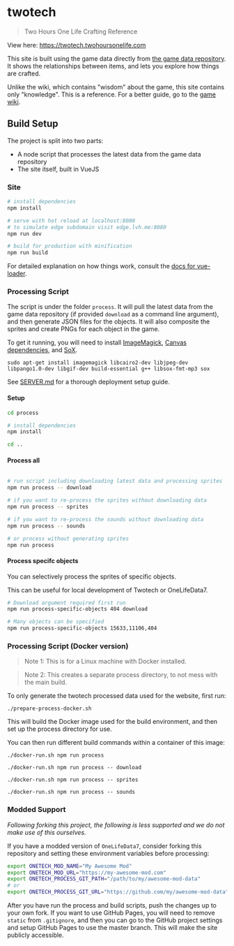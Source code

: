 # twotech

> Two Hours One Life Crafting Reference

View here: https://twotech.twohoursonelife.com

This site is built using the game data directly from [the game data repository](https://github.com/twohoursonelife/OneLifeData7).
It shows the relationships between items, and lets you explore how things are crafted.

Unlike the wiki, which contains "wisdom" about the game, this site contains only "knowledge".
This is a reference. For a better guide, go to the [game wiki](https://twohoursonelife.fandom.com/wiki/Two_Hours,_One_Life_Wiki).


## Build Setup

The project is split into two parts:
- A node script that processes the latest data from the game data repository
- The site itself, built in VueJS


### Site

``` bash
# install dependencies
npm install

# serve with hot reload at localhost:8080
# to simulate edge subdomain visit edge.lvh.me:8080
npm run dev

# build for production with minification
npm run build
```

For detailed explanation on how things work, consult the [docs for vue-loader](http://vuejs.github.io/vue-loader).


### Processing Script

The script is under the folder `process`. It will pull the latest data from the game data repository (if provided `download` as a command line argument), and then generate JSON files for the objects. It will also composite the sprites and create PNGs for each object in the game.

To get it running, you will need to install [ImageMagick](https://www.imagemagick.org/script/index.php), [Canvas dependencies](https://github.com/Automattic/node-canvas/blob/v1.x/Readme.md#installation), and [SoX](http://sox.sourceforge.net).

```
sudo apt-get install imagemagick libcairo2-dev libjpeg-dev libpango1.0-dev libgif-dev build-essential g++ libsox-fmt-mp3 sox
```

See [SERVER.md](/SERVER.md) for a thorough deployment setup guide.

#### Setup
``` bash
cd process

# install dependencies
npm install

cd ..

```

#### Process all
``` bash

# run script including downloading latest data and processing sprites
npm run process -- download

# if you want to re-process the sprites without downloading data
npm run process -- sprites

# if you want to re-process the sounds without downloading data
npm run process -- sounds

# or process without generating sprites
npm run process
```

#### Process specifc objects
You can selectively process the sprites of specific objects.

This can be useful for local development of Twotech or OneLifeData7.

``` bash
# Download argument required first run
npm run process-specific-objects 404 download

# Many objects can be specified
npm run process-specific-objects 15633,11106,404
```

### Processing Script (Docker version)

> Note 1: This is for a Linux machine with Docker installed.

> Note 2: This creates a separate process directory, to not mess with the main build.

To only generate the twotech processed data used for the website, first run:
```
./prepare-process-docker.sh
```

This will build the Docker image used for the build environment, and then set up the process directory for use.

You can then run different build commands within a container of this image:
```
./docker-run.sh npm run process
```
```
./docker-run.sh npm run process -- download
```
```
./docker-run.sh npm run process -- sprites
```
```
./docker-run.sh npm run process -- sounds
```

### Modded Support

_Following forking this project, the following is less supported and we do not make use of this ourselves._

If you have a modded version of `OneLifeData7`, consider forking this repository and setting these environment variables before processing:

``` bash
export ONETECH_MOD_NAME="My Awesome Mod"
export ONETECH_MOD_URL="https://my-awesome-mod.com"
export ONETECH_PROCESS_GIT_PATH="/path/to/my/awesome-mod-data"
# or
export ONETECH_PROCESS_GIT_URL="https://github.com/my/awesome-mod-data"
```

After you have run the process and build scripts, push the changes up to your own fork. If you want to use GitHub Pages, you will need to remove `static` from `.gitignore`, and then you can go to the GitHub project settings and setup GitHub Pages to use the master branch. This will make the site publicly accessible.
